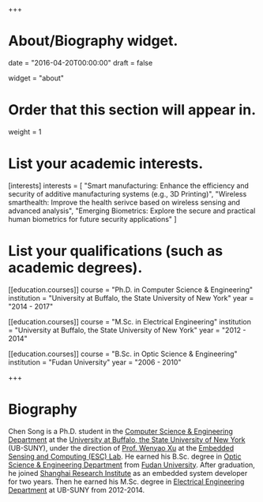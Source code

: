 +++
# About/Biography widget.

date = "2016-04-20T00:00:00"
draft = false

widget = "about"

# Order that this section will appear in.
weight = 1

# List your academic interests.
[interests]
  interests = [
    "Smart manufacturing: Enhance the efficiency and security of additive manufacturing systems (e.g., 3D Printing)",
    "Wireless smarthealth: Improve the health serivce based on wireless sensing and advanced analysis",
    "Emerging Biometrics: Explore the secure and practical human biometrics for future security applications"
  ]

# List your qualifications (such as academic degrees).
[[education.courses]]
  course = "Ph.D. in Computer Science & Engineering"
  institution = "University at Buffalo, the State University of New York"
  year = "2014 - 2017"

[[education.courses]]
  course = "M.Sc. in Electrical Engineering"
  institution = "University at Buffalo, the State University of New York"
  year = "2012 - 2014"

[[education.courses]]
  course = "B.Sc. in Optic Science & Engineering"
  institution = "Fudan University"
  year = "2006 - 2010"
 
+++

# Biography

Chen Song is a Ph.D. student in the [Computer Science & Engineering Department](http://www.cse.buffalo.edu/) at the [University at Buffalo, the State University of New York](http://www.buffalo.edu/) (UB-SUNY), under the direction of [Prof. Wenyao Xu](https://www.cse.buffalo.edu/~wenyaoxu/) at the [Embedded Sensing and Computing (ESC) Lab](https://www.cse.buffalo.edu/~wenyaoxu/esc.html). He earned his B.Sc. degree in [Optic Science & Engineering Department](http://www.optics.fudan.edu.cn/Default.aspx) from [Fudan University](http://www.fudan.edu.cn/2016/index.html). After graduation, he joined [Shanghai Research Institute](http://english.chinapost.com.cn/html1/category/1408/4037-1.htm) as an embedded system developer for two years. Then he earned his M.Sc. degree in [Electrical Engineering Department](http://engineering.buffalo.edu/content/seas/electrical.html) at UB-SUNY from 2012-2014.
<!-- ## **Interest** 
1. *Smart manufacturing*: Sensor exploiting methods to enhance efficiency, reliability, security of smart manufacturing (e.g., 3D printing systems);
2. Wireless smarthealth: 
      integrated smart sensing and mHealth data analytics to promote health/medical services
3. Emerging Biometrics: integrated smart sensing and mHealth data analytics to promote health/medical services -->